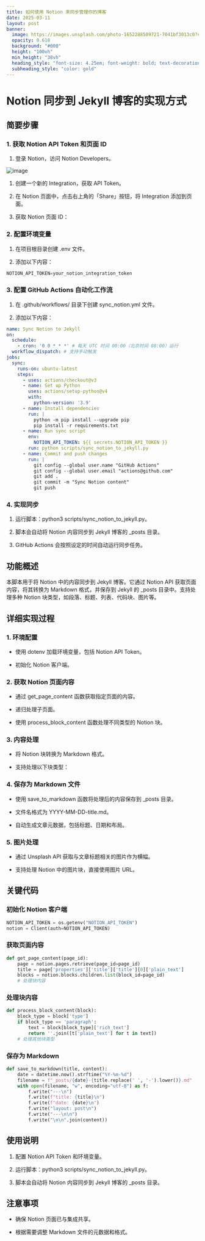 ```yaml
---
title: 如何使用 Notion 来同步管理你的博客
date: 2025-03-11
layout: post
banner:
  image: https://images.unsplash.com/photo-1652288509721-7041bf3013c0?crop=entropy&cs=tinysrgb&fit=max&fm=jpg&ixid=M3w2OTIwMzJ8MHwxfHJhbmRvbXx8fHx8fHx8fDE3NDE3MTAzOTN8&ixlib=rb-4.0.3&q=80&w=1080
  opacity: 0.618
  background: "#000"
  height: "100vh"
  min_height: "38vh"
  heading_style: "font-size: 4.25em; font-weight: bold; text-decoration: underline"
  subheading_style: "color: gold"
---
```


# Notion 同步到 Jekyll 博客的实现方式

## 简要步骤

### 1. 获取 Notion API Token 和页面 ID

1. 登录 Notion，访问 Notion Developers。

![image](https://prod-files-secure.s3.us-west-2.amazonaws.com/a7a0cc5a-89b9-4cda-8686-1fba0ca52f40/d19c1afe-dea5-4312-9333-786b0ba83054/image.png?X-Amz-Algorithm=AWS4-HMAC-SHA256&X-Amz-Content-Sha256=UNSIGNED-PAYLOAD&X-Amz-Credential=ASIAZI2LB466VTQPYF3G%2F20250311%2Fus-west-2%2Fs3%2Faws4_request&X-Amz-Date=20250311T162633Z&X-Amz-Expires=3600&X-Amz-Security-Token=IQoJb3JpZ2luX2VjEGAaCXVzLXdlc3QtMiJHMEUCIQCgolUGy2BFrCvohnxXBMBvdaN0cHbLVx2WKZtCyhBypAIgef172eDUAovVhuk8TzeRYpYbuoB0QsovL2iqvkaK64EqiAQIqf%2F%2F%2F%2F%2F%2F%2F%2F%2F%2FARAAGgw2Mzc0MjMxODM4MDUiDDJWhHpJvd5N1zUkLCrcA6WxcL23m2hMm0iii%2FL2XtFgO8oZjQ54UtqrdasmDOWF%2Fj7%2FTvEkWrRkyWkq8VLfFe0ha8q%2BtZT7HWVEL%2BUcqNYVb8567QzBzMXMx4LPsure%2Fut8y94MuFaJ9bJJkpSoYmHKdQH7EFyJH4QStbqLc8gdeM7GuexzuMU934DW6UJ%2Bx5zXttqZJzH4UyNECjE6Xn4A4DijXPgC5JYrMtBY%2BH9HIcW1sEJIC5CFigDNm7drM5oGl0e2kfcZyj7KGcZGEEqZzWswW8cBE5QSwYrkATiOK%2FPMq4qSeU6zcfNJ3Ugn1sIPrK0MOiU6ExDuu97fmEGGyBOzCgOnKUM8yYtwImJizgplT14hOjGjxT0eNg%2F5Yi95jKsQhwVkzgSbJ0rDubfhXIMXOvlDriJfF01kRl%2B3mCXN7kTl%2BP01EonQUNeb5RA9o8RHDKW91W1rNJOXkGKBe13fpoA7%2FrOeTQDCWEig%2BwJX%2BWhJvRVqXRMb9BVkkG%2FRi0hqIPa7vG35ZvvclF6GDQXBqLjYthwaZ72AfRDQe9xwwvRbV1ijnl1nvZcmNjMR6arViYKEOP9TIXDNpe3HwFKwxfrCMAUB1bIW2EEoEz5X4g4eV6cFoKd4zh%2BdmbK51hSbX1EMxYVlMMyswb4GOqUB1cZ1%2Fd59vfj1DA1ag94H6gShks3HUzG5VcicDqHh0baXDCikb1t8KhqWbpaiA%2BkgVWUcfwNzA7SI9JiEHTzpIkcSVYjMv%2F4gr7NF9neMjmcnz%2BTPCBsBFOiTDAcaTAvfgwFJ5oFYuTeKv5bp9k3X5wgp0dgdoXIX%2FEGqAO4HoOeDf0%2BbOb2qLNMccdCZ9tqrnf2FENqDB9%2F1UuAgZGVTrWecxVjx&X-Amz-Signature=234c7da716209a067f15bd13e5d958e826a46d45e3eee0d4656cb4cd47c63f0b&X-Amz-SignedHeaders=host&x-id=GetObject)

1. 创建一个新的 Integration，获取 API Token。

1. 在 Notion 页面中，点击右上角的「Share」按钮，将 Integration 添加到页面。

1. 获取 Notion 页面 ID：


### 2. 配置环境变量

1. 在项目根目录创建 .env 文件。

1. 添加以下内容：

```javascript
NOTION_API_TOKEN=your_notion_integration_token
```

### 3. 配置 GitHub Actions 自动化工作流

1. 在 .github/workflows/ 目录下创建 sync_notion.yml 文件。

1. 添加以下内容：

```yaml
name: Sync Notion to Jekyll
on:
  schedule:
    - cron: '0 0 * * *' # 每天 UTC 时间 00:00（北京时间 08:00）运行
  workflow_dispatch: # 支持手动触发
jobs:
  sync:
    runs-on: ubuntu-latest
    steps:
      - uses: actions/checkout@v3
      - name: Set up Python
        uses: actions/setup-python@v4
        with:
          python-version: '3.9'
      - name: Install dependencies
        run: |
          python -m pip install --upgrade pip
          pip install -r requirements.txt
      - name: Run sync script
        env:
          NOTION_API_TOKEN: ${{ secrets.NOTION_API_TOKEN }}
        run: python scripts/sync_notion_to_jekyll.py
      - name: Commit and push changes
        run: |
          git config --global user.name "GitHub Actions"
          git config --global user.email "actions@github.com"
          git add .
          git commit -m "Sync Notion content"
          git push
```

### 4. 实现同步

1. 运行脚本：python3 scripts/sync_notion_to_jekyll.py。

1. 脚本会自动将 Notion 内容同步到 Jekyll 博客的 _posts 目录。

1. GitHub Actions 会按照设定的时间自动运行同步任务。

## 功能概述

本脚本用于将 Notion 中的内容同步到 Jekyll 博客。它通过 Notion API 获取页面内容，将其转换为 Markdown 格式，并保存到 Jekyll 的 _posts 目录中。支持处理多种 Notion 块类型，如段落、标题、列表、代码块、图片等。

## 详细实现过程

### 1. 环境配置

- 使用 dotenv 加载环境变量，包括 Notion API Token。

- 初始化 Notion 客户端。

### 2. 获取 Notion 页面内容

- 通过 get_page_content 函数获取指定页面的内容。

- 递归处理子页面。

- 使用 process_block_content 函数处理不同类型的 Notion 块。

### 3. 内容处理

- 将 Notion 块转换为 Markdown 格式。

- 支持处理以下块类型：


### 4. 保存为 Markdown 文件

- 使用 save_to_markdown 函数将处理后的内容保存到 _posts 目录。

- 文件名格式为 YYYY-MM-DD-title.md。

- 自动生成文章元数据，包括标题、日期和布局。

### 5. 图片处理

- 通过 Unsplash API 获取与文章标题相关的图片作为横幅。

- 支持处理 Notion 中的图片块，直接使用图片 URL。

## 关键代码

### 初始化 Notion 客户端

```python
NOTION_API_TOKEN = os.getenv("NOTION_API_TOKEN")
notion = Client(auth=NOTION_API_TOKEN)
```

### 获取页面内容

```python
def get_page_content(page_id):
    page = notion.pages.retrieve(page_id=page_id)
    title = page['properties']['title']['title'][0]['plain_text']
    blocks = notion.blocks.children.list(block_id=page_id)
    # 处理块内容
```

### 处理块内容

```python
def process_block_content(block):
    block_type = block['type']
    if block_type == 'paragraph':
        text = block[block_type]['rich_text']
        return ''.join([t['plain_text'] for t in text])
    # 处理其他块类型
```

### 保存为 Markdown

```python
def save_to_markdown(title, content):
    date = datetime.now().strftime("%Y-%m-%d")
    filename = f"_posts/{date}-{title.replace(' ', '-').lower()}.md"
    with open(filename, "w", encoding="utf-8") as f:
        f.write("---\n")
        f.write(f"title: {title}\n")
        f.write(f"date: {date}\n")
        f.write("layout: post\n")
        f.write("---\n\n")
        f.write("\n\n".join(content))
```

## 使用说明

1. 配置 Notion API Token 和环境变量。

1. 运行脚本：python3 scripts/sync_notion_to_jekyll.py。

1. 脚本会自动将 Notion 内容同步到 Jekyll 博客的 _posts 目录。

## 注意事项

- 确保 Notion 页面已与集成共享。

- 根据需要调整 Markdown 文件的元数据和格式。
